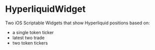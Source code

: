 # HyperliquidWidget
Two iOS Scriptable Widgets that show Hyperliquid positions based on:
- a single token ticker
- latest two trade
- two token tickers
